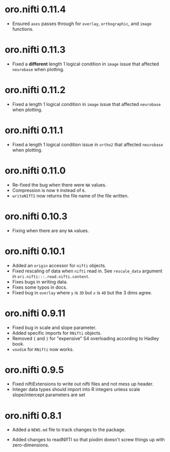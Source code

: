 # oro.nifti 0.11.4

* Ensured `axes` passes through for `overlay`, `orthographic`, and `image` functions.

# oro.nifti 0.11.3

* Fixed a **different** length 1 logical condition in `image` issue that affected `neurobase` when plotting.

# oro.nifti 0.11.2

* Fixed a length 1 logical condition in `image` issue that affected `neurobase` when plotting.

# oro.nifti 0.11.1

* Fixed a length 1 logical condition issue in `ortho2` that affected `neurobase` when plotting.

# oro.nifti 0.11.0

* Re-fixed the bug when there were `NA` values.
* Compression is now `9` instead of `6`.
* `writeNIfTI` now returns the file name of the file written.

# oro.nifti 0.10.3

* Fixing when there are any `NA` values.

# oro.nifti 0.10.1

* Added an `origin` accessor for `nifti` objects.
* Fixed rescaling of data when `nifti` read in.  See `rescale_data` argument in `ori.nifti:::.read.nifti.content`.
* Fixes bugs in writing data.
* Fixes some typos in docs.
* Fixed bug in `overlay` where `y` is `3D` but `x` is `4D` but the 3 dims agree.

# oro.nifti 0.9.11

* Fixed bug in scale and slope parameter.
* Added specific imports for `RNifti` objects.
* Removed `{` and `}` for "expensive" S4 overloading according to Hadley book.
* `voxdim` for `RNifti` now works.

# oro.nifti 0.9.5

* Fixed niftiExtensions to write out nifti files and not mess up header.
* Integer data types should import into R integers unless scale slope/intercept parameters are set

# oro.nifti 0.8.1

* Added a `NEWS.md` file to track changes to the package.

* Added changes to readNIfTI so that pixdim doesn't screw things up with 
  zero-dimensions.

